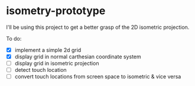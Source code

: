 isometry-prototype
==================

I'll be using this project to get a better grasp of the 2D isometric projection.

To do:
- [x] implement a simple 2d grid
- [x] display grid in normal carthesian coordinate system
- [ ] display grid in isometric projection
- [ ] detect touch location
- [ ] convert touch locations from screen space to isometric & vice versa